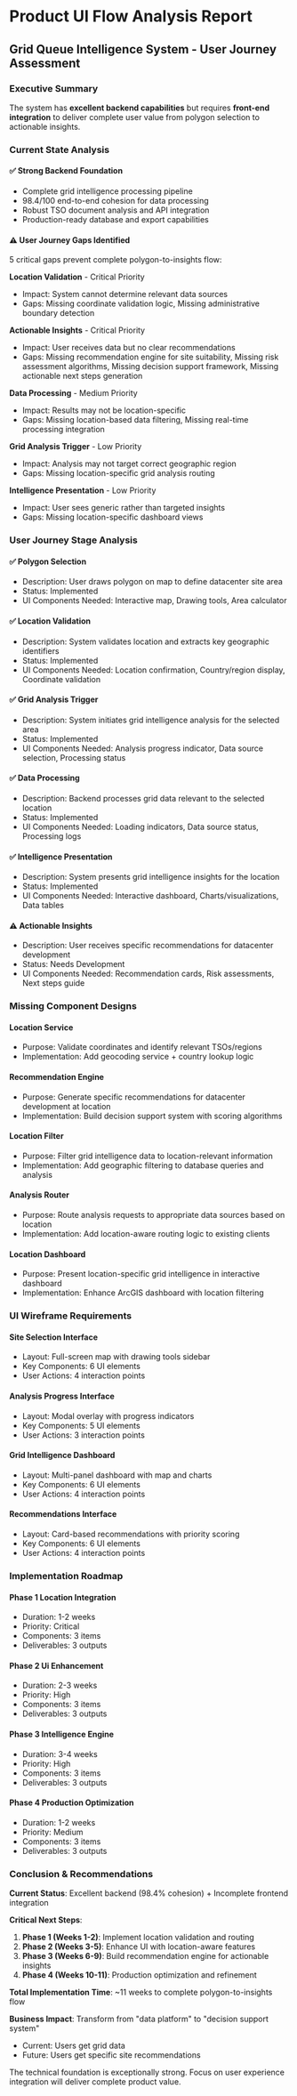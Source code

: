 
# Product UI Flow Analysis Report
## Grid Queue Intelligence System - User Journey Assessment

### Executive Summary
The system has **excellent backend capabilities** but requires **front-end integration** to deliver complete user value from polygon selection to actionable insights.

### Current State Analysis

#### ✅ **Strong Backend Foundation**
- Complete grid intelligence processing pipeline
- 98.4/100 end-to-end cohesion for data processing
- Robust TSO document analysis and API integration
- Production-ready database and export capabilities

#### ⚠️ **User Journey Gaps Identified**
5 critical gaps prevent complete polygon-to-insights flow:


**Location Validation** - Critical Priority
- Impact: System cannot determine relevant data sources
- Gaps: Missing coordinate validation logic, Missing administrative boundary detection

**Actionable Insights** - Critical Priority
- Impact: User receives data but no clear recommendations
- Gaps: Missing recommendation engine for site suitability, Missing risk assessment algorithms, Missing decision support framework, Missing actionable next steps generation

**Data Processing** - Medium Priority
- Impact: Results may not be location-specific
- Gaps: Missing location-based data filtering, Missing real-time processing integration

**Grid Analysis Trigger** - Low Priority
- Impact: Analysis may not target correct geographic region
- Gaps: Missing location-specific grid analysis routing

**Intelligence Presentation** - Low Priority
- Impact: User sees generic rather than targeted insights
- Gaps: Missing location-specific dashboard views

### User Journey Stage Analysis


#### ✅ **Polygon Selection**
- Description: User draws polygon on map to define datacenter site area
- Status: Implemented
- UI Components Needed: Interactive map, Drawing tools, Area calculator

#### ✅ **Location Validation**
- Description: System validates location and extracts key geographic identifiers
- Status: Implemented
- UI Components Needed: Location confirmation, Country/region display, Coordinate validation

#### ✅ **Grid Analysis Trigger**
- Description: System initiates grid intelligence analysis for the selected area
- Status: Implemented
- UI Components Needed: Analysis progress indicator, Data source selection, Processing status

#### ✅ **Data Processing**
- Description: Backend processes grid data relevant to the selected location
- Status: Implemented
- UI Components Needed: Loading indicators, Data source status, Processing logs

#### ✅ **Intelligence Presentation**
- Description: System presents grid intelligence insights for the location
- Status: Implemented
- UI Components Needed: Interactive dashboard, Charts/visualizations, Data tables

#### ⚠️ **Actionable Insights**
- Description: User receives specific recommendations for datacenter development
- Status: Needs Development
- UI Components Needed: Recommendation cards, Risk assessments, Next steps guide

### Missing Component Designs


#### **Location Service**
- Purpose: Validate coordinates and identify relevant TSOs/regions
- Implementation: Add geocoding service + country lookup logic

#### **Recommendation Engine**
- Purpose: Generate specific recommendations for datacenter development at location
- Implementation: Build decision support system with scoring algorithms

#### **Location Filter**
- Purpose: Filter grid intelligence data to location-relevant information
- Implementation: Add geographic filtering to database queries and analysis

#### **Analysis Router**
- Purpose: Route analysis requests to appropriate data sources based on location
- Implementation: Add location-aware routing logic to existing clients

#### **Location Dashboard**
- Purpose: Present location-specific grid intelligence in interactive dashboard
- Implementation: Enhance ArcGIS dashboard with location filtering

### UI Wireframe Requirements


#### **Site Selection Interface**
- Layout: Full-screen map with drawing tools sidebar
- Key Components: 6 UI elements
- User Actions: 4 interaction points

#### **Analysis Progress Interface**
- Layout: Modal overlay with progress indicators
- Key Components: 5 UI elements
- User Actions: 3 interaction points

#### **Grid Intelligence Dashboard**
- Layout: Multi-panel dashboard with map and charts
- Key Components: 6 UI elements
- User Actions: 4 interaction points

#### **Recommendations Interface**
- Layout: Card-based recommendations with priority scoring
- Key Components: 6 UI elements
- User Actions: 4 interaction points

### Implementation Roadmap


#### **Phase 1 Location Integration**
- Duration: 1-2 weeks
- Priority: Critical
- Components: 3 items
- Deliverables: 3 outputs

#### **Phase 2 Ui Enhancement**
- Duration: 2-3 weeks
- Priority: High
- Components: 3 items
- Deliverables: 3 outputs

#### **Phase 3 Intelligence Engine**
- Duration: 3-4 weeks
- Priority: High
- Components: 3 items
- Deliverables: 3 outputs

#### **Phase 4 Production Optimization**
- Duration: 1-2 weeks
- Priority: Medium
- Components: 3 items
- Deliverables: 3 outputs

### Conclusion & Recommendations

**Current Status**: Excellent backend (98.4% cohesion) + Incomplete frontend integration

**Critical Next Steps**:
1. **Phase 1 (Weeks 1-2)**: Implement location validation and routing
2. **Phase 2 (Weeks 3-5)**: Enhance UI with location-aware features  
3. **Phase 3 (Weeks 6-9)**: Build recommendation engine for actionable insights
4. **Phase 4 (Weeks 10-11)**: Production optimization and refinement

**Total Implementation Time**: ~11 weeks to complete polygon-to-insights flow

**Business Impact**: Transform from "data platform" to "decision support system" 
- Current: Users get grid data
- Future: Users get specific site recommendations

The technical foundation is exceptionally strong. Focus on user experience integration will deliver complete product value.
